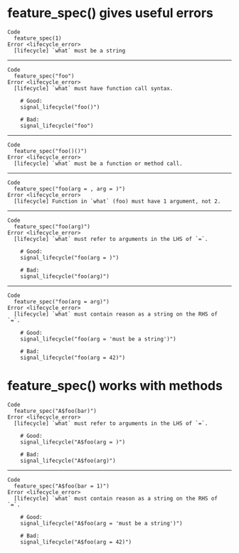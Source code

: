 # feature_spec() gives useful errors

    Code
      feature_spec(1)
    Error <lifecycle_error>
      [lifecycle] `what` must be a string

---

    Code
      feature_spec("foo")
    Error <lifecycle_error>
      [lifecycle] `what` must have function call syntax.
      
        # Good:
        signal_lifecycle("foo()")
      
        # Bad:
        signal_lifecycle("foo")

---

    Code
      feature_spec("foo()()")
    Error <lifecycle_error>
      [lifecycle] `what` must be a function or method call.

---

    Code
      feature_spec("foo(arg = , arg = )")
    Error <lifecycle_error>
      [lifecycle] Function in `what` (foo) must have 1 argument, not 2.

---

    Code
      feature_spec("foo(arg)")
    Error <lifecycle_error>
      [lifecycle] `what` must refer to arguments in the LHS of `=`.
      
        # Good:
        signal_lifecycle("foo(arg = )")
      
        # Bad:
        signal_lifecycle("foo(arg)")

---

    Code
      feature_spec("foo(arg = arg)")
    Error <lifecycle_error>
      [lifecycle] `what` must contain reason as a string on the RHS of `=`.
      
        # Good:
        signal_lifecycle("foo(arg = 'must be a string')")
      
        # Bad:
        signal_lifecycle("foo(arg = 42)")

# feature_spec() works with methods

    Code
      feature_spec("A$foo(bar)")
    Error <lifecycle_error>
      [lifecycle] `what` must refer to arguments in the LHS of `=`.
      
        # Good:
        signal_lifecycle("A$foo(arg = )")
      
        # Bad:
        signal_lifecycle("A$foo(arg)")

---

    Code
      feature_spec("A$foo(bar = 1)")
    Error <lifecycle_error>
      [lifecycle] `what` must contain reason as a string on the RHS of `=`.
      
        # Good:
        signal_lifecycle("A$foo(arg = 'must be a string')")
      
        # Bad:
        signal_lifecycle("A$foo(arg = 42)")

